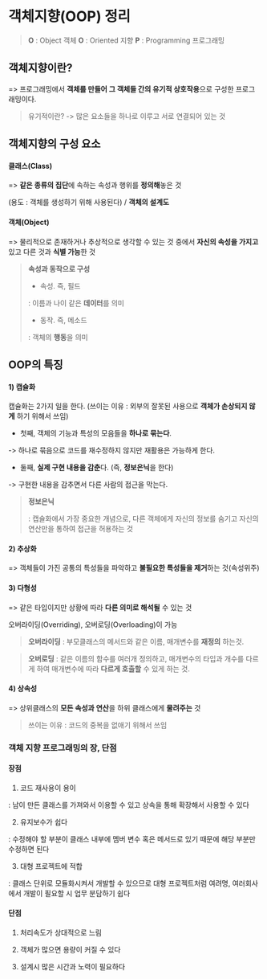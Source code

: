 # 객체지향(OOP) 정리

> **O** : Object 객체 **O** : Oriented 지향 **P** : Programming 프로그래밍

## 객체지향이란?

=> 프로그래밍에서 **객체를 만들어 그 객체들 간의 유기적 상호작용**으로 구성한 프로그래밍이다. 

>  유기적이란? -> 많은 요소들을 하나로 이루고 서로 연결되어 있는 것



## 객체지향의 구성 요소

#### **클래스(Class)**

=> **같은 종류의 집단**에 속하는 속성과 행위를 **정의해**놓은 것

 (용도 : 객체를 생성하기 위해 사용된다) / **객체의 설계도**

#### **객체(Object)**

=> 물리적으로 존재하거나 추상적으로 생각할 수 있는 것 중에서 **자신의 속성을 가지고** 있고 다른 것과 **식별 가능**한 것

> **속성과 동작으로 구성** 
>
> * 속성. 즉, 필드
>
> : 이름과 나이 같은 **데이터**를 의미 
>
> * 동작. 즉, 메소드
>
> : 객체의 **행동**을 의미



## OOP의 특징

#### **1) 캡슐화**

캡슐화는 2가지 일을 한다. (쓰이는 이유 : 외부의 잘못된 사용으로 **객체가 손상되지 않게** 하기 위해서 쓰임)

* 첫째, 객체의 기능과 특성의 모음들을 **하나로 묶는다**.

-> 하나로 묶음으로 코드를 재수정하지 않지만 재활용은 가능하게 한다.

* 둘째, **실제 구현 내용을 감춘**다. (즉, **정보은닉**을 한다)

-> 구현한 내용을 감추면서 다른 사람의 접근을 막는다.

> **정보은닉**
>
> :  캡슐화에서 가장 중요한 개념으로, 다른 객체에게 자신의 정보를 숨기고 자신의 연산만을 통하여 접근을 허용하는 것

#### **2) 추상화**

=> 객체들이 가진 공통의 특성들을 파악하고 **불필요한 특성들을 제거**하는 것(속성위주) 

#### **3) 다형성**

=> 같은 타입이지만 상황에 따라 **다른 의미로 해석될** 수 있는 것

오버라이딩(Overriding), 오버로딩(Overloading)이 가능

>  **오버라이딩** : 부모클래스의 메서드와 같은 이름, 매개변수를 **재정의** 하는것.

>  **오버로딩** : 같은 이름의 함수를 여러개 정의하고, 매개변수의 타입과 개수를 다르게 하여 매개변수에 따라 **다르게 호출할** 수 있게 하는 것.

#### **4) 상속성**

=> 상위클래스의 **모든 속성과 연산**을 하위 클래스에게 **물려주는** 것 

> 쓰이는 이유 : 코드의 중복을 없애기 위해서 쓰임



### 객체 지향 프로그래밍의 장, 단점

#### **장점**

1) 코드 재사용이 용이

: 남이 만든 클래스를 가져와서 이용할 수 있고 상속을 통해 확장해서 사용할 수 있다

2) 유지보수가 쉽다

: 수정해야 할 부분이 클래스 내부에 멤버 변수 혹은 메서드로 있기 때문에 해당 부분만 수정하면 된다

3) 대형 프로젝트에 적합

: 클래스 단위로 모듈화시켜서 개발할 수 있으므로 대형 프로젝트처럼 여려명, 여러회사에서 개발이 필요할 시 업무 분담하기 쉽다

#### **단점**

1) 처리속도가 상대적으로 느림

2) 객체가 많으면 용량이 커질 수 있다

3) 설계시 많은 시간과 노력이 필요하다



